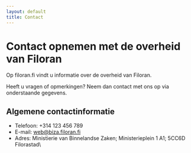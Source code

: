 ```yaml
---
layout: default
title: Contact
---
```


# Contact opnemen met de overheid van Filoran

Op filoran.fi vindt u informatie over de overheid van Filoran.

Heeft u vragen of opmerkingen? Neem dan contact met ons op via onderstaande gegevens.

## Algemene contactinformatie

- Telefoon: +314 123 456 789
- E-mail: <web@biza.filoran.fi>
- Adres: Ministierie van Binnelandse Zaken; Ministerieplein 1 A1; 5CC6D Filorastad\
